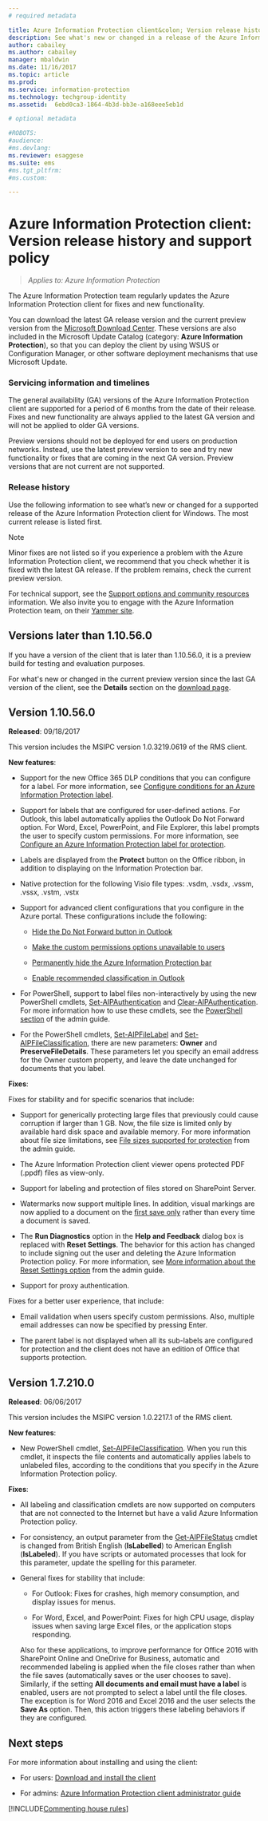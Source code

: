 ```yaml
---
# required metadata

title: Azure Information Protection client&colon; Version release history and support policy
description: See what's new or changed in a release of the Azure Information Protection client for Windows, and understand the lifecycle policy for support. 
author: cabailey
ms.author: cabailey
manager: mbaldwin
ms.date: 11/16/2017
ms.topic: article
ms.prod:
ms.service: information-protection
ms.technology: techgroup-identity
ms.assetid:  6ebd0ca3-1864-4b3d-bb3e-a168eee5eb1d

# optional metadata

#ROBOTS:
#audience:
#ms.devlang:
ms.reviewer: esaggese
ms.suite: ems
#ms.tgt_pltfrm:
#ms.custom:

---
```


# Azure Information Protection client: Version release history and support policy

>*Applies to: Azure Information Protection*

The Azure Information Protection team regularly updates the Azure Information Protection client for fixes and new functionality. 

You can download the latest GA release version and the current preview version from the [Microsoft Download Center](https://www.microsoft.com/en-us/download/details.aspx?id=53018). These versions are also included in the Microsoft Update Catalog (category: **Azure Information Protection**), so that you can deploy the client by using WSUS or Configuration Manager, or other software deployment mechanisms that use Microsoft Update.

### Servicing information and timelines

The general availability (GA) versions of the Azure Information Protection client are supported for a period of 6 months from the date of their release. Fixes and new functionality are always applied to the latest GA version and will not be applied to older GA versions.

Preview versions should not be deployed for end users on production networks. Instead, use the latest preview version to see and try new functionality or fixes that are coming in the next GA version. Preview versions that are not current are not supported.

### Release history

Use the following information to see what’s new or changed for a supported release of the Azure Information Protection client for Windows. The most current release is listed first. 


> [!NOTE]
> Minor fixes are not listed so if you experience a problem with the Azure Information Protection client, we recommend that you check whether it is fixed with the latest GA release. If the problem remains, check the current preview version.
>  
> For technical support, see the [Support options and community resources](../get-started/information-support.md#support-options-and-community-resources) information. We also invite you to engage with the Azure Information Protection team, on their [Yammer site](https://www.yammer.com/askipteam/).

## Versions later than 1.10.56.0

If you have a version of the client that is later than 1.10.56.0, it is a preview build for testing and evaluation purposes. 

For what's new or changed in the current preview version since the last GA version of the client, see the **Details** section on the [download page](https://www.microsoft.com/en-us/download/details.aspx?id=53018). 

## Version 1.10.56.0

**Released**: 09/18/2017

This version includes the MSIPC version 1.0.3219.0619 of the RMS client.

**New features**:

- Support for the new Office 365 DLP conditions that you can configure for a label. For more information, see [Configure conditions for an Azure Information Protection label](../deploy-use/configure-policy-classification.md).

- Support for labels that are configured for user-defined actions. For Outlook, this label automatically applies the Outlook Do Not Forward option. For Word, Excel, PowerPoint, and File Explorer, this label prompts the user to specify custom permissions. For more information, see [Configure an Azure Information Protection label for protection](../deploy-use/configure-policy-protection.md).

- Labels are displayed from the **Protect** button on the Office ribbon, in addition to displaying on the Information Protection bar. 

- Native protection for the following Visio file types: .vsdm, .vsdx, .vssm, .vssx, .vstm, .vstx

- Support for advanced client configurations that you configure in the Azure portal. These configurations include the following:
    
    - [Hide the Do Not Forward button in Outlook](../rms-client/client-admin-guide-customizations.md#hide-the-do-not-forward-button-in-outlook)
    
    - [Make the custom permissions options unavailable to users](../rms-client/client-admin-guide-customizations.md#make-the-custom-permissions-options-unavailable-to-users)
    
    - [Permanently hide the Azure Information Protection bar](../rms-client/client-admin-guide-customizations.md#make-the-custom-permissions-options-unavailable-to-users)
    
    - [Enable recommended classification in Outlook](../rms-client/client-admin-guide-customizations.md#enable-recommended-classification-in-outlook)

- For PowerShell, support to label files non-interactively by using the new PowerShell cmdlets, [Set-AIPAuthentication](/powershell/module/azureinformationprotection/set-aipauthentication) and [Clear-AIPAuthentication](/powershell/module/azureinformationprotection/clear-aipauthentication). For more information how to use these cmdlets, see the [PowerShell section](../rms-client/client-admin-guide-powershell.md#how-to-label-files-non-interactively-for-azure-information-protection) of the admin guide.

- For the PowerShell cmdlets, [Set-AIPFileLabel](/powershell/module/azureinformationprotection/set-aipfilelabel) and [Set-AIPFileClassification](/powershell/module/azureinformationprotection/set-aipfileclassification), there are new parameters: **Owner** and **PreserveFileDetails**. These parameters let you specify an email address for the Owner custom property, and leave the date unchanged for documents that you label.

**Fixes**:

Fixes for stability and for specific scenarios that include:

- Support for generically protecting large files that previously could cause corruption if larger than 1 GB. Now, the file size is limited only by available hard disk space and available memory. For more information about file size limitations, see [File sizes supported for protection](client-admin-guide-file-types.md#file-sizes-supported-for-protection) from the admin guide.

- The Azure Information Protection client viewer opens protected PDF (.ppdf) files as view-only.

- Support for labeling and protection of files stored on SharePoint Server.

- Watermarks now support multiple lines. In addition, visual markings are now applied to a document on the [first save only](../deploy-use/configure-policy-markings.md#when-visual-markings-are-applied) rather than every time a document is saved.

- The **Run Diagnostics** option in the **Help and Feedback** dialog box is replaced with **Reset Settings**. The behavior for this action has changed to include signing out the user and deleting the Azure Information Protection policy. For more information, see [More information about the Reset Settings option](..\rms-client\client-admin-guide.md#more-information-about-the-reset-settings-option) from the admin guide.

- Support for proxy authentication.

Fixes for a better user experience, that include:

- Email validation when users specify custom permissions. Also, multiple email addresses can now be specified by pressing Enter.

- The parent label is not displayed when all its sub-labels are configured for protection and the client does not have an edition of Office that supports protection. 

## Version 1.7.210.0

**Released**: 06/06/2017

This version includes the MSIPC version 1.0.2217.1 of the RMS client.

**New features**:

- New PowerShell cmdlet, [Set-AIPFileClassification](/powershell/module/azureinformationprotection/Set-AIPFileClassification). When you run this cmdlet, it inspects the file contents and automatically applies labels to unlabeled files, according to the conditions that you specify in the Azure Information Protection policy.

**Fixes**:

- All labeling and classification cmdlets are now supported on computers that are not connected to the Internet but have a valid Azure Information Protection policy.

- For consistency, an output parameter from the [Get-AIPFileStatus](/powershell/module/azureinformationprotection/get-aipfilestatus) cmdlet is changed from British English (**IsLabelled**) to American English (**IsLabeled**). If you have scripts or automated processes that look for this parameter, update the spelling for this parameter.

- General fixes for stability that include:

    - For Outlook: Fixes for crashes, high memory consumption, and display issues for menus.
    
    - For Word, Excel, and PowerPoint: Fixes for high CPU usage, display issues when saving large Excel files, or the application stops responding. 
    
    Also for these applications, to improve performance for Office 2016 with SharePoint Online and OneDrive for Business, automatic and recommended labeling is applied when the file closes rather than when the file saves (automatically saves or the user chooses to save). Similarly, if the setting **All documents and email must have a label** is enabled, users are not prompted to select a label until the file closes. The exception is for Word 2016 and Excel 2016 and the user selects the **Save As** option. Then, this action triggers these labeling behaviors if they are configured. 

## Next steps

For more information about installing and using the client: 

- For users: [Download and install the client](install-client-app.md)

- For admins: [Azure Information Protection client administrator guide](client-admin-guide.md)


[!INCLUDE[Commenting house rules](../includes/houserules.md)]
